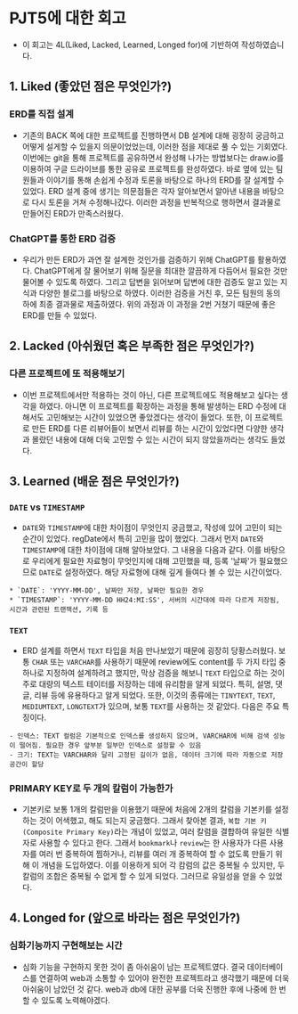 # PJT5에 대한 회고
* 이 회고는 4L(Liked, Lacked, Learned, Longed for)에 기반하여 작성하였습니다.

## 1. Liked (좋았던 점은 무엇인가?)

### ERD를 직접 설계
* 기존의 BACK 쪽에 대한 프로젝트를 진행하면서 DB 설계에 대해 굉장히 궁금하고 어떻게 설게할 수 있을지 의문이었었는데, 이러한 점을 제대로 풀 수 있는 기회였다. 이번에는 git을 통해 프로젝트를 공유하면서 완성해 나가는 방법보다는 draw.io를 이용하여 구글 드라이브를 통한 공유로 프로젝트를 완성하였다. 바로 옆에 있는 팀원들과 이야기를 통해 손쉽게 수정과 토론을 바탕으로 하나의 ERD를 잘 설계할 수 있었다. ERD 설계 중에 생기는 의문점들은 각자 알아보면서 알아낸 내용을 바탕으로 다시 토론을 거쳐 수정해나갔다. 이러한 과정을 반복적으로 행하면서 결과물로 만들어진 ERD가 만족스러웠다.
### ChatGPT를 통한 ERD 검증
* 우리가 만든 ERD가 과연 잘 설계한 것인가를 검증하기 위해 ChatGPT를 활용하였다. ChatGPT에게 잘 물어보기 위해 질문을 최대한 깔끔하게 다듬어서 필요한 것만 물어볼 수 있도록 하였다. 그리고 답변을 읽어보며 답변에 대한 검증도 알고 있는 지식과 다양한 블로그를 바탕으로 하였다. 이러한 검증을 거친 후, 모든 팀원의 동의 하에 최종 결과물로 제출하였다. 위의 과정과 이 과정을 2번 거쳤기 때문에 좋은 ERD를 만들 수 있었다.


## 2. Lacked (아쉬웠던 혹은 부족한 점은 무엇인가?)
### 다른 프로젝트에 또 적용해보기
* 이번 프로젝트에서만 적용하는 것이 아닌, 다른 프로젝트에도 적용해보고 싶다는 생각을 하였다. 아니면 이 프로젝트를 확장하는 과정을 통해 발생하는 ERD 수정에 대해서도 고민해보는 시간이 있었으면 좋았겠다는 생각이 들었다. 또한, 이 프로젝트로 만든 ERD를 다른 리뷰어들이 보면서 리뷰를 하는 시간이 있었다면 다양한 생각과 몰랐던 내용에 대해 더욱 고민할 수 있는 시간이 되지 않았을까라는 생각도 들었다.


## 3. Learned (배운 점은 무엇인가?)
### `DATE` vs `TIMESTAMP`
* `DATE`와 `TIMESTAMP`에 대한 차이점이 무엇인지 궁금했고, 작성에 있어 고민이 되는 순간이 있었다. regDate에서 특히 고민을 많이 했었다. 그래서 먼저 `DATE`와 `TIMESTAMP`에 대한 차이점에 대해 알아보았다. 그 내용을 다음과 같다. 이를 바탕으로 우리에게 필요한 자료형이 무엇인지에 대해 고민했을 때, 등록 '날짜'가 필요했으므로 `DATE`로 설정하였다. 해당 자료형에 대해 깊게 들여다 볼 수 있는 시간이었다.
```
* `DATE`: 'YYYY-MM-DD', 날짜만 저장, 날짜만 필요한 경우
* `TIMESTAMP`: 'YYYY-MM-DD HH24:MI:SS', 서버의 시간대에 따라 다르게 저장됨, 시간과 관련된 트랜잭션, 기록 등
```
### `TEXT`
* ERD 설계를 하면서 `TEXT` 타입을 처음 만나보았기 때문에 굉장히 당황스러웠다. 보통 `CHAR` 또는 `VARCHAR`를 사용하기 때문에 review에도 content를 두 가지 타입 중 하나로 지정하여 설계하려고 했지만, 막상 검증을 해보니 `TEXT` 타입으로 하는 것이 주로 대량의 텍스트 테이터를 저장하는 데에 유리함을 알게 되었다. 특히, 설명, 댓글, 리뷰 등에 유용하다고 알게 되었다. 또한, 이것의 종류에는 `TINYTEXT`, `TEXT`, `MEDIUMTEXT`, `LONGTEXT`가 있으며, 보통 `TEXT`를 사용하는 것 같았다. 다음은 주요 특징이다.
```
- 인덱스: TEXT 컬럼은 기본적으로 인덱스를 생성하지 않으며, VARCHAR에 비해 검색 성능이 떨어짐. 필요한 경우 앞부분 일부만 인덱스로 설정할 수 있음
- 크기: TEXT는 VARCHAR와 달리 고정된 길이가 없음, 데이터 크기에 따라 자동으로 저장 공간이 할당
```
### PRIMARY KEY로 두 개의 칼럼이 가능한가
* 기본키로 보통 1개의 칼럼만을 이용했기 때문에 처음에 2개의 칼럼을 기본키를 설정하는 것이 어색했고, 해도 되는지 궁금했다. 그래서 찾아본 결과, `복합 기본 키(Composite Primary Key)`라는 개념이 있었고,
여러 칼럼을 결합하여 유일한 식별자로 사용할 수 있다고 한다. 그래서 `bookmark`나 `review`는 한 사용자가 다른 사용자를 여러 번 중복하여 찜하거나, 리뷰를 여러 개 중복하여 할 수 없도록 만들기 위해 이 개념을 도입하였다.
이를 이용하게 되어 각 캄럼의 값은 중복될 수 있지만, 두 칼럼의 조합은 중복될 수 없게 할 수 있게 되었다. 그러므로 유일성을 얻을 수 있었다.

## 4. Longed for (앞으로 바라는 점은 무엇인가?)

### 심화기능까지 구현해보는 시간
* 심화 기능을 구현하지 못한 것이 좀 아쉬움이 남는 프로젝트였다. 결국 데이터베이스를 연결하여 web과 소통할 수 있어야 완전한 프로젝트라고 생각했기 때문에 더욱 아쉬움이 남았던 것 같다. web과 db에 대한 공부를 더욱 진행한 후에 나중에 한 번 할 수 있도록 노력해야겠다.